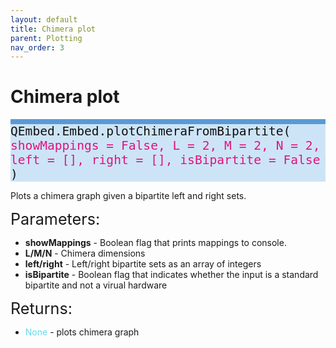 ```yaml
---
layout: default
title: Chimera plot
parent: Plotting
nav_order: 3
---
```


# Chimera plot

<p style="text-align: left;">
<span style="display: block; color: #111111; background-color: #cde4f7; border-top: 8px solid; border-top-color: #599ad6; font-family: Monospace; font-size: 1.4em;">
	QEmbed.Embed.plotChimeraFromBipartite(
	<span style = "color: #e0147d;"> showMappings = False, L = 2, M = 2, N = 2, left = [], right = [], isBipartite = False </span>
	)
</span>
</p>

Plots a chimera graph given a bipartite left and right sets.

<span style="font-size:1.8em;">Parameters:</span>
* **showMappings** - Boolean flag that prints mappings to console. 
* **L/M/N** - Chimera dimensions
* **left/right** - Left/right bipartite sets as an array of integers
* **isBipartite** - Boolean flag that indicates whether the input is a standard bipartite and not a virual hardware

<span style="font-size:1.8em;">Returns:</span>
* <span style = "color: #67d8ef"> None </span> - plots chimera graph
